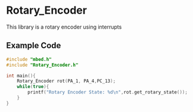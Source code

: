 # Rotary_Encoder
This library is a rotary encoder using interrupts

## Example Code
``` C++
#include "mbed.h"
#include "Rotary_Encoder.h"

int main(){
    Rotary_Encoder rot(PA_1, PA_4,PC_13);
    while(true){
        printf("Rotary Encoder State: %d\n",rot.get_rotary_state());
    }
}
```